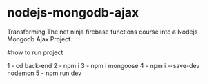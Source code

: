 # nodejs-mongodb-ajax
Transforming The net ninja firebase functions course into a Nodejs Mongodb Ajax Project.

#how to run project

1 - cd back-end
2 - npm i
3 - npm i mongoose
4 - npm i --save-dev nodemon
5 - npm run dev
